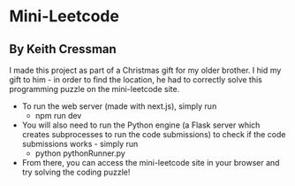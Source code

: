 # Mini-Leetcode
## By Keith Cressman


I made this project as part of a Christmas gift for my older brother. I hid my gift to him - in order to find the location, he had to correctly solve this programming puzzle on the mini-leetcode site. 

* To run the web server (made with next.js), simply run 
  * npm run dev
* You will also need to run the Python engine (a Flask server which creates subprocesses to run the code submissions) to check if the code submissions works - simply run 
  * python pythonRunner.py
* From there, you can access the mini-leetcode site in your browser and try solving the coding puzzle!